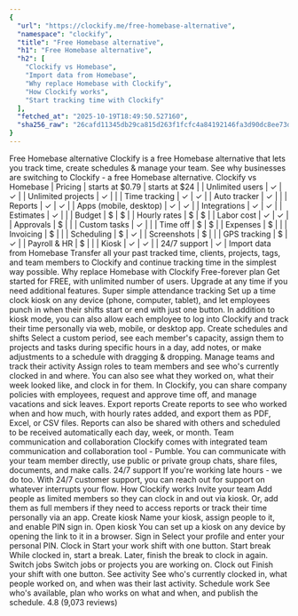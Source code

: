 ```yaml
---
{
  "url": "https://clockify.me/free-homebase-alternative",
  "namespace": "clockify",
  "title": "Free Homebase alternative",
  "h1": "Free Homebase alternative",
  "h2": [
    "Clockify vs Homebase",
    "Import data from Homebase",
    "Why replace Homebase with Clockify",
    "How Clockify works",
    "Start tracking time with Clockify"
  ],
  "fetched_at": "2025-10-19T18:49:50.527160",
  "sha256_raw": "26cafd11345db29ca815d263f1fcfc4a84192146fa3d90dc8ee73d27c71bbe95"
}
---
```


Free Homebase alternative
Clockify is a free Homebase alternative that lets you track time, create schedules & manage your team. See why businesses are switching to Clockify - a free Homebase alternative.
Clockify vs Homebase
| Pricing | starts at $0.79 | starts at $24 |
| Unlimited users | ✓ | ✓ |
| Unlimited projects | ✓ | |
| Time tracking | ✓ | ✓ |
| Auto tracker | ✓ | |
| Reports | ✓ | ✓ |
| Apps (mobile, desktop) | ✓ | ✓ |
| Integrations | ✓ | ✓ |
| Estimates | ✓ | |
| Budget | $ | $ |
| Hourly rates | $ | $ |
| Labor cost | ✓ | ✓ |
| Approvals | $ | |
| Custom tasks | ✓ | |
| Time off | $ | $ |
| Expenses | $ | |
| Invoicing | $ | |
| Scheduling | $ | ✓ |
| Screenshots | $ | |
| GPS tracking | $ | ✓ |
| Payroll & HR | $ | |
| Kiosk | ✓ | ✓ |
| 24/7 support | ✓ |
Import data from Homebase
Transfer all your past tracked time, clients, projects, tags, and team members to Clockify and continue tracking time in the simplest way possible.
Why replace Homebase with Clockify
Free-forever plan
Get started for FREE, with unlimited number of users. Upgrade at any time if you need additional features.
Super simple attendance tracking
Set up a time clock kiosk on any device (phone, computer, tablet), and let employees punch in when their shifts start or end with just one button.
In addition to kiosk mode, you can also allow each employee to log into Clockify and track their time personally via web, mobile, or desktop app.
Create schedules and shifts
Select a custom period, see each member's capacity, assign them to projects and tasks during specific hours in a day, add notes, or make adjustments to a schedule with dragging & dropping.
Manage teams and track their activity
Assign roles to team members and see who's currently clocked in and where. You can also see what they worked on, what their week looked like, and clock in for them.
In Clockify, you can share company policies with employees, request and approve time off, and manage vacations and sick leaves.
Export reports
Create reports to see who worked when and how much, with hourly rates added, and export them as PDF, Excel, or CSV files. Reports can also be shared with others and scheduled to be received automatically each day, week, or month.
Team communication and collaboration
Clockify comes with integrated team communication and collaboration tool - Pumble. You can communicate with your team member directly, use public or private group chats, share files, documents, and make calls.
24/7 support
If you're working late hours - we do too. With 24/7 customer support, you can reach out for support on whatever interrupts your flow.
How Clockify works
Invite your team
Add people as limited members so they can clock in and out via kiosk. Or, add them as full members if they need to access reports or track their time personally via an app.
Create kiosk
Name your kiosk, assign people to it, and enable PIN sign in.
Open kiosk
You can set up a kiosk on any device by opening the link to it in a browser.
Sign in
Select your profile and enter your personal PIN.
Clock in
Start your work shift with one button.
Start break
While clocked in, start a break. Later, finish the break to clock in again.
Switch jobs
Switch jobs or projects you are working on.
Clock out
Finish your shift with one button.
See activity
See who's currently clocked in, what people worked on, and when was their last activity.
Schedule work
See who's available, plan who works on what and when, and publish the schedule.
4.8 (9,073 reviews)